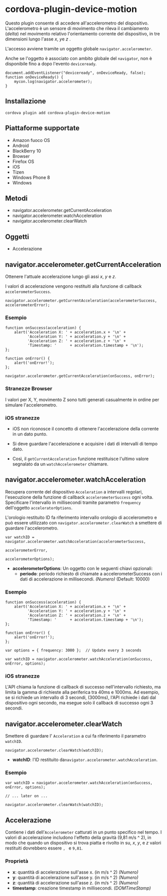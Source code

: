 <!---
    Licensed to the Apache Software Foundation (ASF) under one
    or more contributor license agreements.  See the NOTICE file
    distributed with this work for additional information
    regarding copyright ownership.  The ASF licenses this file
    to you under the Apache License, Version 2.0 (the
    "License"); you may not use this file except in compliance
    with the License.  You may obtain a copy of the License at

      http://www.apache.org/licenses/LICENSE-2.0

    Unless required by applicable law or agreed to in writing,
    software distributed under the License is distributed on an
    "AS IS" BASIS, WITHOUT WARRANTIES OR CONDITIONS OF ANY
    KIND, either express or implied.  See the License for the
    specific language governing permissions and limitations
    under the License.
-->

# cordova-plugin-device-motion

Questo plugin consente di accedere all'accelerometro del dispositivo. L'accelerometro è un sensore di movimento che rileva il cambiamento (*delta*) nel movimento relativo l'orientamento corrente del dispositivo, in tre dimensioni lungo l'asse *x*, *y*e *z* .

L'accesso avviene tramite un oggetto globale `navigator.accelerometer`.

Anche se l'oggetto è associato con ambito globale del `navigator`, non è disponibile fino a dopo l'evento `deviceready`.

    document.addEventListener("deviceready", onDeviceReady, false);
    function onDeviceReady() {
        mycon.log(navigator.accelerometer);
    }
    

## Installazione

    cordova plugin add cordova-plugin-device-motion
    

## Piattaforme supportate

*   Amazon fuoco OS
*   Android
*   BlackBerry 10
*   Browser
*   Firefox OS
*   iOS
*   Tizen
*   Windows Phone 8
*   Windows

## Metodi

*   navigator.accelerometer.getCurrentAcceleration
*   navigator.accelerometer.watchAcceleration
*   navigator.accelerometer.clearWatch

## Oggetti

*   Accelerazione

## navigator.accelerometer.getCurrentAcceleration

Ottenere l'attuale accelerazione lungo gli assi *x*, *y* e *z*.

I valori di accelerazione vengono restituiti alla funzione di callback `accelerometerSuccess`.

    navigator.accelerometer.getCurrentAcceleration(accelerometerSuccess, accelerometerError);
    

### Esempio

    function onSuccess(acceleration) {
        alert('Acceleration X: ' + acceleration.x + '\n' +
              'Acceleration Y: ' + acceleration.y + '\n' +
              'Acceleration Z: ' + acceleration.z + '\n' +
              'Timestamp: '      + acceleration.timestamp + '\n');
    };
    
    function onError() {
        alert('onError!');
    };
    
    navigator.accelerometer.getCurrentAcceleration(onSuccess, onError);
    

### Stranezze Browser

I valori per X, Y, movimento Z sono tutti generati casualmente in ordine per simulare l'accelerometro.

### iOS stranezze

*   iOS non riconosce il concetto di ottenere l'accelerazione della corrente in un dato punto.

*   Si deve guardare l'accelerazione e acquisire i dati di intervalli di tempo dato.

*   Così, il `getCurrentAcceleration` funzione restituisce l'ultimo valore segnalato da un `watchAccelerometer` chiamare.

## navigator.accelerometer.watchAcceleration

Recupera corrente del dispositivo `Acceleration` a intervalli regolari, l'esecuzione della funzione di callback `accelerometerSuccess` ogni volta. Specificare l'intervallo in millisecondi tramite parametro `frequency` dell'oggetto `acceleratorOptions`.

L'orologio restituito ID fa riferimento intervallo orologio di accelerometro e può essere utilizzato con `navigator.accelerometer.clearWatch` a smettere di guardare l'accelerometro.

    var watchID = navigator.accelerometer.watchAcceleration(accelerometerSuccess,
                                                           accelerometerError,
                                                           accelerometerOptions);
    

*   **accelerometerOptions**: Un oggetto con le seguenti chiavi opzionali: 
    *   **periodo**: periodo richiesto di chiamate a accelerometerSuccess con i dati di accelerazione in millisecondi. *(Numero)* (Default: 10000)

### Esempio

    function onSuccess(acceleration) {
        alert('Acceleration X: ' + acceleration.x + '\n' +
              'Acceleration Y: ' + acceleration.y + '\n' +
              'Acceleration Z: ' + acceleration.z + '\n' +
              'Timestamp: '      + acceleration.timestamp + '\n');
    };
    
    function onError() {
        alert('onError!');
    };
    
    var options = { frequency: 3000 };  // Update every 3 seconds
    
    var watchID = navigator.accelerometer.watchAcceleration(onSuccess, onError, options);
    

### iOS stranezze

L'API chiama la funzione di callback di successo nell'intervallo richiesto, ma limita la gamma di richieste alla periferica tra 40ms e 1000ms. Ad esempio, se si richiede un intervallo di 3 secondi, (3000ms), l'API richiede i dati dal dispositivo ogni secondo, ma esegue solo il callback di successo ogni 3 secondi.

## navigator.accelerometer.clearWatch

Smettere di guardare l' `Acceleration` a cui fa riferimento il parametro `watchID`.

    navigator.accelerometer.clearWatch(watchID);
    

*   **watchID**: l'ID restituito da`navigator.accelerometer.watchAcceleration`.

### Esempio

    var watchID = navigator.accelerometer.watchAcceleration(onSuccess, onError, options);
    
    // ... later on ...
    
    navigator.accelerometer.clearWatch(watchID);
    

## Accelerazione

Contiene i dati dell'`Accelerometer` catturati in un punto specifico nel tempo. I valori di accelerazione includono l'effetto della gravità (9,81 m/s ^ 2), in modo che quando un dispositivo si trova piatta e rivolto in su, *x*, *y*, e *z* valori restituiti dovrebbero essere ``, `` e `9,81`.

### Proprietà

*   **x**: quantità di accelerazione sull'asse x. (in m/s ^ 2) *(Numero)*
*   **y**: quantità di accelerazione sull'asse y. (in m/s ^ 2) *(Numero)*
*   **z**: quantità di accelerazione sull'asse z. (in m/s ^ 2) *(Numero)*
*   **timestamp**: creazione timestamp in millisecondi. *(DOMTimeStamp)*
